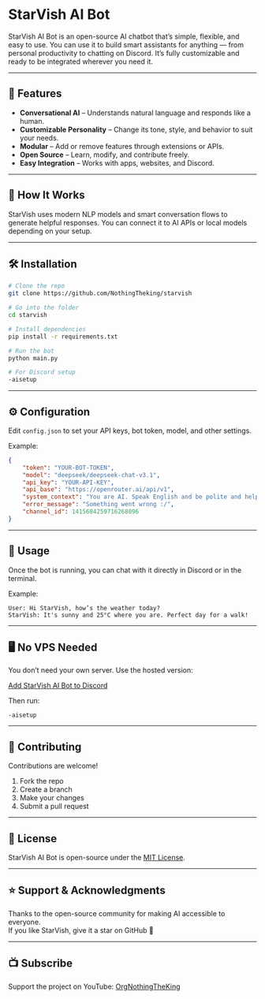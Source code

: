# StarVish AI Bot

StarVish AI Bot is an open-source AI chatbot that’s simple, flexible, and easy to use. You can use it to build smart assistants for anything — from personal productivity to chatting on Discord. It’s fully customizable and ready to be integrated wherever you need it.

---

## 🚀 Features

- **Conversational AI** – Understands natural language and responds like a human.  
- **Customizable Personality** – Change its tone, style, and behavior to suit your needs.  
- **Modular** – Add or remove features through extensions or APIs.  
- **Open Source** – Learn, modify, and contribute freely.  
- **Easy Integration** – Works with apps, websites, and Discord.

---

## 🧠 How It Works

StarVish uses modern NLP models and smart conversation flows to generate helpful responses. You can connect it to AI APIs or local models depending on your setup.

---

## 🛠️ Installation

```bash
# Clone the repo
git clone https://github.com/NothingTheking/starvish

# Go into the folder
cd starvish

# Install dependencies
pip install -r requirements.txt

# Run the bot
python main.py

# For Discord setup
-aisetup
```

---

## ⚙️ Configuration

Edit `config.json` to set your API keys, bot token, model, and other settings.

Example:

```json
{
    "token": "YOUR-BOT-TOKEN",
    "model": "deepseek/deepseek-chat-v3.1",
    "api_key": "YOUR-API-KEY",
    "api_base": "https://openrouter.ai/api/v1",
    "system_context": "You are AI. Speak English and be polite and helpful like a friend.",
    "error_message": "Something went wrong :/",
    "channel_id": 1415684259716268096
}
```

---

## 💬 Usage

Once the bot is running, you can chat with it directly in Discord or in the terminal.

Example:

```
User: Hi StarVish, how’s the weather today?
StarVish: It's sunny and 25°C where you are. Perfect day for a walk!
```

---

## 🖥️ No VPS Needed

You don’t need your own server. Use the hosted version:

[Add StarVish AI Bot to Discord](https://discord.com/oauth2/authorize?client_id=1423581217013629000&permissions=8&integration_type=0&scope=bot)

Then run:

```
-aisetup
```

---

## 🤝 Contributing

Contributions are welcome!  

1. Fork the repo  
2. Create a branch  
3. Make your changes  
4. Submit a pull request

---

## 🧾 License

StarVish AI Bot is open-source under the [MIT License](LICENSE).

---

## ⭐ Support & Acknowledgments

Thanks to the open-source community for making AI accessible to everyone.  
If you like StarVish, give it a star on GitHub 🌟

---

## 📺 Subscribe

Support the project on YouTube: [OrgNothingTheKing](https://youtube.com/OrgNothingTheKing)
